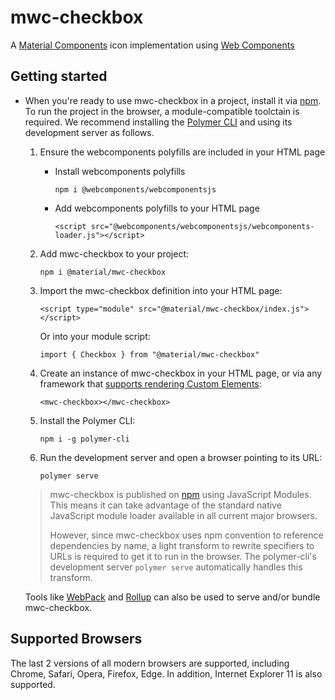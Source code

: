 # mwc-checkbox
A [Material Components](https://material.io/components/) icon implementation using [Web Components](https://www.webcomponents.org/introduction)

## Getting started

* When you're ready to use mwc-checkbox in a project, install it via [npm](https://www.npmjs.com/). To run the project in the browser, a module-compatible toolctain is required. We recommend installing the [Polymer CLI](https://github.com/Polymer/polymer-cli) and using its development server as follows.

  1. Ensure the webcomponents polyfills are included in your HTML page

      - Install webcomponents polyfills

          ```npm i @webcomponents/webcomponentsjs```

      - Add webcomponents polyfills to your HTML page

          ```<script src="@webcomponents/webcomponentsjs/webcomponents-loader.js"></script>```

  1. Add mwc-checkbox to your project:

      ```npm i @material/mwc-checkbox```

  1. Import the mwc-checkbox definition into your HTML page:

      ```<script type="module" src="@material/mwc-checkbox/index.js"></script>```

      Or into your module script:

      ```import { Checkbox } from "@material/mwc-checkbox"```

  1. Create an instance of mwc-checkbox in your HTML page, or via any framework that [supports rendering Custom Elements](https://custom-elements-everywhere.com/):

      ```<mwc-checkbox></mwc-checkbox>```

  1. Install the Polymer CLI:

      ```npm i -g polymer-cli```

  1. Run the development server and open a browser pointing to its URL:

      ```polymer serve```

  > mwc-checkbox is published on [npm](https://www.npmjs.com/package/@material/mwc-checkbox) using JavaScript Modules.
  This means it can take advantage of the standard native JavaScript module loader available in all current major browsers.
  >
  > However, since mwc-checkbox uses npm convention to reference dependencies by name, a light transform to rewrite specifiers to URLs is required to get it to run in the browser. The polymer-cli's development server `polymer serve` automatically handles this transform.

  Tools like [WebPack](https://webpack.js.org/) and [Rollup](https://rollupjs.org/) can also be used to serve and/or bundle mwc-checkbox.

## Supported Browsers

The last 2 versions of all modern browsers are supported, including
Chrome, Safari, Opera, Firefox, Edge. In addition, Internet Explorer 11 is also supported.
